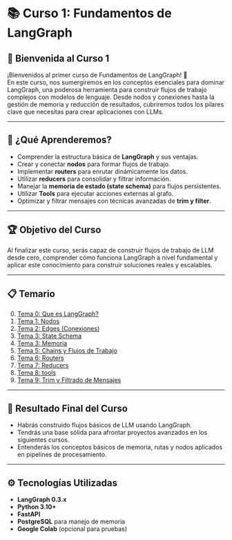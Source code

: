 # 📚 Curso 1: Fundamentos de LangGraph

## 👋 Bienvenida al Curso 1
¡Bienvenidos al primer curso de Fundamentos de LangGraph! 🚀  
En este curso, nos sumergiremos en los conceptos esenciales para dominar LangGraph, una poderosa herramienta para construir flujos de trabajo complejos con modelos de lenguaje. Desde nodos y conexiones hasta la gestión de memoria y reducción de resultados, cubriremos todos los pilares clave que necesitas para crear aplicaciones con LLMs.

---

## 🎯 ¿Qué Aprenderemos?
- Comprender la estructura básica de **LangGraph** y sus ventajas.  
- Crear y conectar **nodos** para formar flujos de trabajo.  
- Implementar **routers** para enrutar dinámicamente los datos.  
- Utilizar **reducers** para consolidar y filtrar información.  
- Manejar la **memoria de estado (state schema)** para flujos persistentes.
- Utilizar **Tools** para ejecutar acciones externas al grafo.  
- Optimizar y filtrar mensajes con técnicas avanzadas de **trim y filter**.  

---

## 🏆 Objetivo del Curso
Al finalizar este curso, serás capaz de construir flujos de trabajo de LLM desde cero, comprender cómo funciona LangGraph a nivel fundamental y aplicar este conocimiento para construir soluciones reales y escalables.  

---

## 📋 Temario
0. [Tema 0: Que es LangGraph?](tema0_que_es_langgraph.md)  
1. [Tema 1: Nodos](tema1_nodos.md)  
2. [Tema 2: Edges (Conexiones)](tema2_edges.md)  
3. [Tema 3: State Schema](tema3_state_schema.md)  
4. [Tema 3: Memoria](tema4_memory.md)  
5. [Tema 5: Chains y Flujos de Trabajo](tema5_chains.md)  
6. [Tema 6: Routers](tema6_routers.md)  
7. [Tema 7: Reducers](tema7_reducers.md)  
8. [Tema 8: tools](tema8_tools.md)  
9. [Tema 9: Trim y Filtrado de Mensajes](tema9_trim_filter.md)  

---

## 🏁 Resultado Final del Curso
- Habrás construido flujos básicos de LLM usando LangGraph.  
- Tendrás una base sólida para afrontar proyectos avanzados en los siguientes cursos.  
- Entenderás los conceptos básicos de memoria, rutas y nodos aplicados en pipelines de procesamiento.  

---

## ⚙️ Tecnologías Utilizadas
- **LangGraph 0.3.x**  
- **Python 3.10+**  
- **FastAPI**  
- **PostgreSQL** para manejo de memoria  
- **Google Colab** (opcional para pruebas)  
